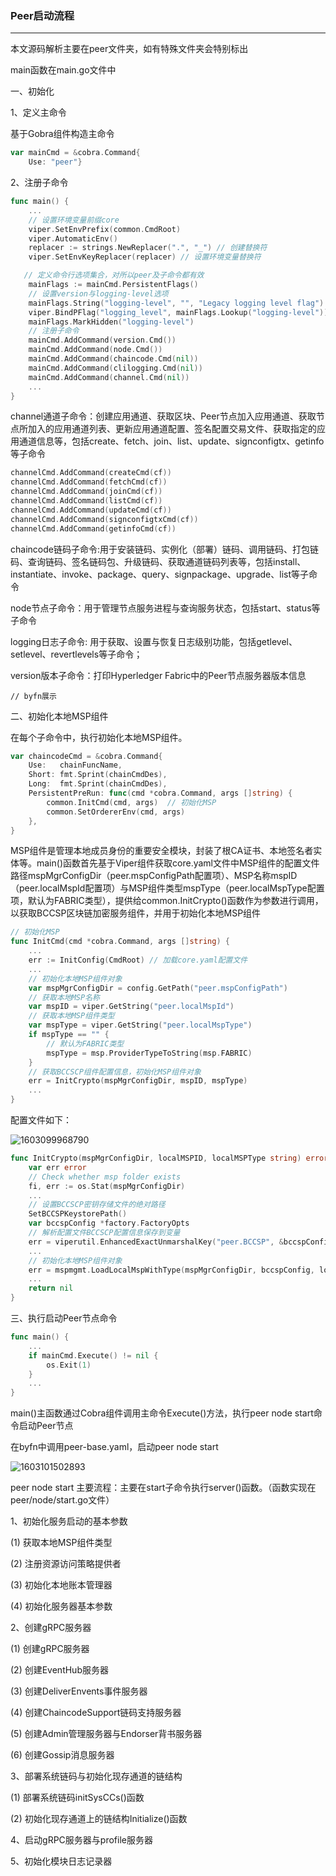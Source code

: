 ### Peer启动流程

------

本文源码解析主要在peer文件夹，如有特殊文件夹会特别标出

main函数在main.go文件中

一、初始化

1、定义主命令

基于Gobra组件构造主命令

```go
var mainCmd = &cobra.Command{
	Use: "peer"}
```

2、注册子命令

```go
func main() {
    ...
    // 设置环境变量前缀core
    viper.SetEnvPrefix(common.CmdRoot)
	viper.AutomaticEnv()
	replacer := strings.NewReplacer(".", "_") // 创建替换符
	viper.SetEnvKeyReplacer(replacer) // 设置环境变量替换符

   // 定义命令行选项集合，对所以peer及子命令都有效
	mainFlags := mainCmd.PersistentFlags()
    // 设置version与logging-level选项
	mainFlags.String("logging-level", "", "Legacy logging level flag")
	viper.BindPFlag("logging_level", mainFlags.Lookup("logging-level"))
	mainFlags.MarkHidden("logging-level")
    // 注册子命令
    mainCmd.AddCommand(version.Cmd())
    mainCmd.AddCommand(node.Cmd())
    mainCmd.AddCommand(chaincode.Cmd(nil))
    mainCmd.AddCommand(clilogging.Cmd(nil))
    mainCmd.AddCommand(channel.Cmd(nil))
	...
}	

```

channel通道子命令：创建应用通道、获取区块、Peer节点加入应用通道、获取节点所加入的应用通道列表、更新应用通道配置、签名配置交易文件、获取指定的应用通道信息等，包括create、fetch、join、list、update、signconfigtx、getinfo等子命令

```go
channelCmd.AddCommand(createCmd(cf))
channelCmd.AddCommand(fetchCmd(cf))
channelCmd.AddCommand(joinCmd(cf))
channelCmd.AddCommand(listCmd(cf))
channelCmd.AddCommand(updateCmd(cf))
channelCmd.AddCommand(signconfigtxCmd(cf))
channelCmd.AddCommand(getinfoCmd(cf))
```

chaincode链码子命令:用于安装链码、实例化（部署）链码、调用链码、打包链码、查询链码、签名链码包、升级链码、获取通道链码列表等，包括install、instantiate、invoke、package、query、signpackage、upgrade、list等子命令

node节点子命令：用于管理节点服务进程与查询服务状态，包括start、status等子命令

logging日志子命令: 用于获取、设置与恢复日志级别功能，包括getlevel、setlevel、revertlevels等子命令；

version版本子命令：打印Hyperledger Fabric中的Peer节点服务器版本信息

```
// byfn展示
```

二、初始化本地MSP组件

在每个子命令中，执行初始化本地MSP组件。

```go
var chaincodeCmd = &cobra.Command{
	Use:   chainFuncName,
	Short: fmt.Sprint(chainCmdDes),
	Long:  fmt.Sprint(chainCmdDes),
	PersistentPreRun: func(cmd *cobra.Command, args []string) {
		common.InitCmd(cmd, args)  // 初始化MSP
		common.SetOrdererEnv(cmd, args)
	},
}
```

MSP组件是管理本地成员身份的重要安全模块，封装了根CA证书、本地签名者实体等。main()函数首先基于Viper组件获取core.yaml文件中MSP组件的配置文件路径mspMgrConfigDir（peer.mspConfigPath配置项）、MSP名称mspID（peer.localMspId配置项）与MSP组件类型mspType（peer.localMspType配置项，默认为FABRIC类型），提供给common.InitCrypto()函数作为参数进行调用，以获取BCCSP区块链加密服务组件，并用于初始化本地MSP组件

```go
// 初始化MSP
func InitCmd(cmd *cobra.Command, args []string) {
    ...
    err := InitConfig(CmdRoot) // 加载core.yaml配置文件
    ...
    // 初始化本地MSP组件对象
	var mspMgrConfigDir = config.GetPath("peer.mspConfigPath")
	// 获取本地MSP名称
    var mspID = viper.GetString("peer.localMspId")
	// 获取本地MSP组件类型
    var mspType = viper.GetString("peer.localMspType")
	if mspType == "" {
        // 默认为FABRIC类型
		mspType = msp.ProviderTypeToString(msp.FABRIC)
	}
    // 获取BCCSCP组件配置信息，初始化MSP组件对象
	err = InitCrypto(mspMgrConfigDir, mspID, mspType)
	...  
}
```

配置文件如下：

![1603099968790](C:\Users\Administrator\AppData\Roaming\Typora\typora-user-images\1603099968790.png)

```go
func InitCrypto(mspMgrConfigDir, localMSPID, localMSPType string) error {
	var err error
	// Check whether msp folder exists
	fi, err := os.Stat(mspMgrConfigDir)
	...
	// 设置BCCSCP密钥存储文件的绝对路径
	SetBCCSPKeystorePath()
	var bccspConfig *factory.FactoryOpts
    // 解析配置文件BCCSCP配置信息保存到变量
	err = viperutil.EnhancedExactUnmarshalKey("peer.BCCSP", &bccspConfig) 
	...
    // 初始化本地MSP组件对象
	err = mspmgmt.LoadLocalMspWithType(mspMgrConfigDir, bccspConfig, localMSPID, localMSPType)
    ...
	return nil
}
```

三、执行启动Peer节点命令

```go
func main() {
	...
	if mainCmd.Execute() != nil {
		os.Exit(1)
	}
    ...
}
```

main()主函数通过Cobra组件调用主命令Execute()方法，执行peer node start命令启动Peer节点

在byfn中调用peer-base.yaml，启动peer node start

![1603101502893](C:\Users\Administrator\AppData\Roaming\Typora\typora-user-images\1603101502893.png)

peer node start 主要流程：主要在start子命令执行server()函数。（函数实现在peer/node/start.go文件）

1、初始化服务启动的基本参数

(1) 获取本地MSP组件类型

(2) 注册资源访问策略提供者

(3) 初始化本地账本管理器

(4) 初始化服务器基本参数

2、创建gRPC服务器

(1) 创建gRPC服务器

(2) 创建EventHub服务器

(3) 创建DeliverEnvents事件服务器

(4) 创建ChaincodeSupport链码支持服务器

(5) 创建Admin管理服务器与Endorser背书服务器

(6) 创建Gossip消息服务器

3、部署系统链码与初始化现存通道的链结构

(1) 部署系统链码initSysCCs()函数

(2) 初始化现存通道上的链结构Initialize()函数

4、启动gRPC服务器与profile服务器

5、初始化模块日志记录器



